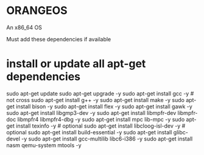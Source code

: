 # ORANGEOS

An x86_64 OS

Must add these dependencies if available

# install or update all apt-get dependencies
sudo apt-get update
sudo apt-get upgrade -y
sudo apt-get install gcc -y                 # not cross
sudo apt-get install g++ -y
sudo apt-get install make -y
sudo apt-get install bison -y
sudo apt-get install flex -y
sudo apt-get install gawk -y
sudo apt-get install libgmp3-dev -y
sudo apt-get install libmpfr-dev libmpfr-doc libmpfr4 libmpfr4-dbg -y
sudo apt-get install mpc lib-mpc -y
sudo apt-get install texinfo -y            # optional
sudo apt-get install libcloog-isl-dev -y   # optional
sudo apt-get install build-essential -y
sudo apt-get install glibc-devel -y
sudo apt-get install gcc-multilib libc6-i386 -y
sudo apt-get install nasm qemu-system mtools -y